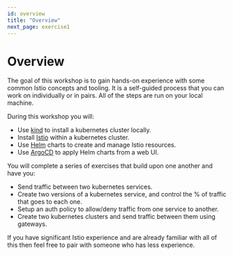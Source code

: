 ```yaml
---
id: overview
title: "Overview"
next_page: exercise1
---
```

<link rel="stylesheet" href="assets/css/styles.css">

# Overview
The goal of this workshop is to gain hands-on experience with some common Istio concepts and tooling. It is a self-guided process that you can work on individually or in pairs. All of the steps are run on your local machine.

During this workshop you will:
* Use [kind](https://kind.sigs.k8s.io/) to install a kubernetes cluster locally.
* Install [Istio](https://istio.io/) within a kubernetes cluster.
* Use [Helm](https://helm.sh/) charts to create and manage Istio resources.
* Use [ArgoCD](https://argo-cd.readthedocs.io/en/stable/) to apply Helm charts from a web UI.

You will complete a series of exercises that build upon one another and have you:
* Send traffic between two kubernetes services.
* Create two versions of a kubernetes service, and control the % of traffic that goes to each one.
* Setup an auth policy to allow/deny traffic from one service to another.
* Create two kubernetes clusters and send traffic between them using gateways.

If you have significant Istio experience and are already familiar with all of this then feel free to pair with someone who has less experience.
